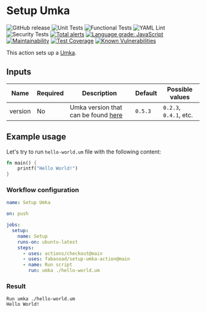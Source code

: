 # Setup Umka

![GitHub release](https://img.shields.io/github/v/release/fabasoad/setup-umka-action?include_prereleases) ![Unit Tests](https://github.com/fabasoad/setup-umka-action/workflows/Unit%20Tests/badge.svg) ![Functional Tests](https://github.com/fabasoad/setup-umka-action/workflows/Functional%20Tests/badge.svg) ![YAML Lint](https://github.com/fabasoad/setup-umka-action/workflows/YAML%20Lint/badge.svg) ![Security Tests](https://github.com/fabasoad/setup-umka-action/workflows/Security%20Tests/badge.svg) [![Total alerts](https://img.shields.io/lgtm/alerts/g/fabasoad/setup-umka-action.svg?logo=lgtm&logoWidth=18)](https://lgtm.com/projects/g/fabasoad/setup-umka-action/alerts/) [![Language grade: JavaScript](https://img.shields.io/lgtm/grade/javascript/g/fabasoad/setup-umka-action.svg?logo=lgtm&logoWidth=18)](https://lgtm.com/projects/g/fabasoad/setup-umka-action/context:javascript) [![Maintainability](https://api.codeclimate.com/v1/badges/5dca8758e09a0aed2150/maintainability)](https://codeclimate.com/github/fabasoad/setup-umka-action/maintainability) [![Test Coverage](https://api.codeclimate.com/v1/badges/5dca8758e09a0aed2150/test_coverage)](https://codeclimate.com/github/fabasoad/setup-umka-action/test_coverage) [![Known Vulnerabilities](https://snyk.io/test/github/fabasoad/setup-umka-action/badge.svg?targetFile=package.json)](https://snyk.io/test/github/fabasoad/setup-umka-action?targetFile=package.json)

This action sets up a [Umka](https://github.com/vtereshkov/umka-lang).

## Inputs

| Name    | Required | Description                                                                             | Default | Possible values        |
|---------|----------|-----------------------------------------------------------------------------------------|---------|------------------------|
| version | No       | Umka version that can be found [here](https://github.com/vtereshkov/umka-lang/releases) | `0.5.3` | `0.2.3`, `0.4.1`, etc. |

## Example usage

Let's try to run `hello-world.um` file with the following content:

```rust
fn main() {
    printf("Hello World!")
}
```

### Workflow configuration

```yaml
name: Setup Umka

on: push

jobs:
  setup:
    name: Setup
    runs-on: ubuntu-latest
    steps:
      - uses: actions/checkout@main
      - uses: fabasoad/setup-umka-action@main
      - name: Run script
        run: umka ./hello-world.um
```

### Result

```shell
Run umka ./hello-world.um
Hello World!
```
